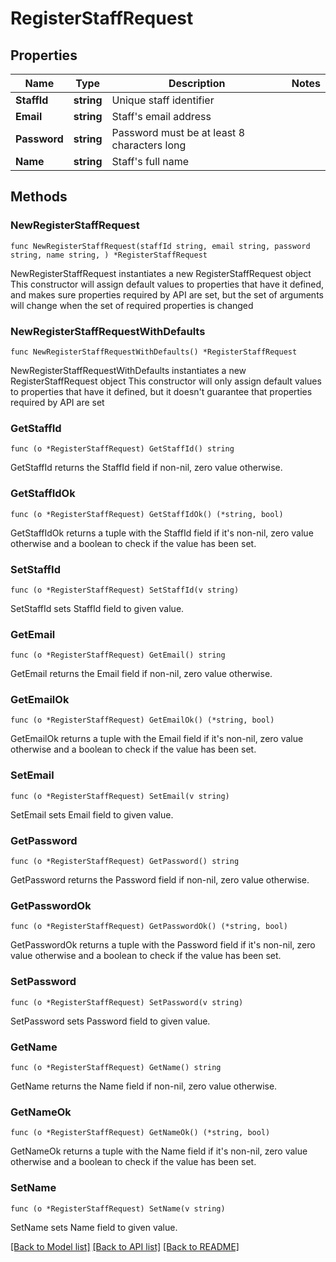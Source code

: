 # RegisterStaffRequest

## Properties

Name | Type | Description | Notes
------------ | ------------- | ------------- | -------------
**StaffId** | **string** | Unique staff identifier | 
**Email** | **string** | Staff&#39;s email address | 
**Password** | **string** | Password must be at least 8 characters long | 
**Name** | **string** | Staff&#39;s full name | 

## Methods

### NewRegisterStaffRequest

`func NewRegisterStaffRequest(staffId string, email string, password string, name string, ) *RegisterStaffRequest`

NewRegisterStaffRequest instantiates a new RegisterStaffRequest object
This constructor will assign default values to properties that have it defined,
and makes sure properties required by API are set, but the set of arguments
will change when the set of required properties is changed

### NewRegisterStaffRequestWithDefaults

`func NewRegisterStaffRequestWithDefaults() *RegisterStaffRequest`

NewRegisterStaffRequestWithDefaults instantiates a new RegisterStaffRequest object
This constructor will only assign default values to properties that have it defined,
but it doesn't guarantee that properties required by API are set

### GetStaffId

`func (o *RegisterStaffRequest) GetStaffId() string`

GetStaffId returns the StaffId field if non-nil, zero value otherwise.

### GetStaffIdOk

`func (o *RegisterStaffRequest) GetStaffIdOk() (*string, bool)`

GetStaffIdOk returns a tuple with the StaffId field if it's non-nil, zero value otherwise
and a boolean to check if the value has been set.

### SetStaffId

`func (o *RegisterStaffRequest) SetStaffId(v string)`

SetStaffId sets StaffId field to given value.


### GetEmail

`func (o *RegisterStaffRequest) GetEmail() string`

GetEmail returns the Email field if non-nil, zero value otherwise.

### GetEmailOk

`func (o *RegisterStaffRequest) GetEmailOk() (*string, bool)`

GetEmailOk returns a tuple with the Email field if it's non-nil, zero value otherwise
and a boolean to check if the value has been set.

### SetEmail

`func (o *RegisterStaffRequest) SetEmail(v string)`

SetEmail sets Email field to given value.


### GetPassword

`func (o *RegisterStaffRequest) GetPassword() string`

GetPassword returns the Password field if non-nil, zero value otherwise.

### GetPasswordOk

`func (o *RegisterStaffRequest) GetPasswordOk() (*string, bool)`

GetPasswordOk returns a tuple with the Password field if it's non-nil, zero value otherwise
and a boolean to check if the value has been set.

### SetPassword

`func (o *RegisterStaffRequest) SetPassword(v string)`

SetPassword sets Password field to given value.


### GetName

`func (o *RegisterStaffRequest) GetName() string`

GetName returns the Name field if non-nil, zero value otherwise.

### GetNameOk

`func (o *RegisterStaffRequest) GetNameOk() (*string, bool)`

GetNameOk returns a tuple with the Name field if it's non-nil, zero value otherwise
and a boolean to check if the value has been set.

### SetName

`func (o *RegisterStaffRequest) SetName(v string)`

SetName sets Name field to given value.



[[Back to Model list]](../README.md#documentation-for-models) [[Back to API list]](../README.md#documentation-for-api-endpoints) [[Back to README]](../README.md)


